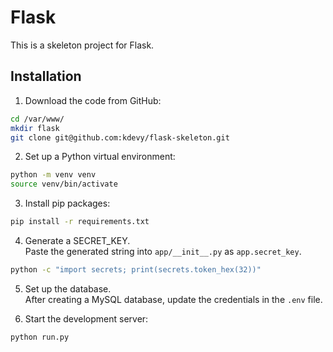 # Flask
This is a skeleton project for Flask.

## Installation

1. Download the code from GitHub:<br>
```bash
cd /var/www/
mkdir flask
git clone git@github.com:kdevy/flask-skeleton.git
```

2. Set up a Python virtual environment:<br>
```bash
python -m venv venv
source venv/bin/activate
```

3. Install pip packages:<br>
```bash
pip install -r requirements.txt
```

4. Generate a SECRET_KEY.<br>
Paste the generated string into `app/__init__.py` as `app.secret_key`.
```bash
python -c "import secrets; print(secrets.token_hex(32))"
```

5. Set up the database.<br>
After creating a MySQL database, update the credentials in the `.env` file.

6. Start the development server:<br>
```bash
python run.py
```